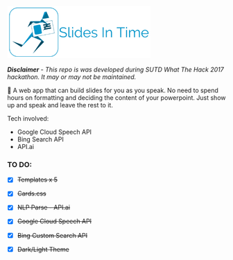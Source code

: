 <img src="slidesInTime.png" height="120"/>

***Disclaimer*** *- This repo is was developed during SUTD What The Hack 2017 hackathon. It may or may not be maintained.*   

🎤 A web app that can build slides for you as you speak. No need to spend hours on formatting and deciding the content of your powerpoint. Just show up and speak and leave the rest to it.

Tech involved: 
- Google Cloud Speech API
- Bing Search API
- API.ai

### TO DO:
* [x] ~~Templates x 5~~
* [x] ~~Cards.css~~
* [x] ~~NLP Parse - API.ai~~
* [x] ~~Google Cloud Speech API~~
* [x] ~~Bing Custom Search API~~
* [x] ~~Dark/Light Theme~~

